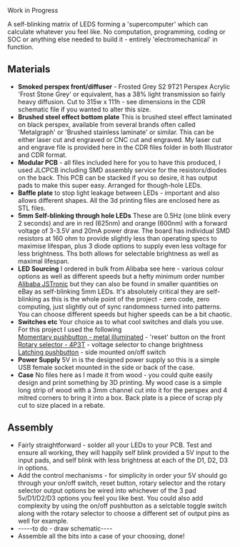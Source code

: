 Work in Progress

A self-blinking matrix of LEDS forming a 'supercomputer' which can calculate whatever you feel like. No computation, programming, coding or SOC or anything else needed to build it - entirely 'electromechanical' in function.

## Materials
* **Smoked perspex front/diffuser** - Frosted Grey S2 9T21 Perspex Acrylic 'Frost Stone Grey' or equivalent, has a 38% light transmission so fairly heavy diffusion. Cut to 315w x 111h - see dimensions in the CDR schematic file if you wanted to alter this size.
* **Brushed steel effect bottom plate** This is brushed steel effect laminated on black perspex, available from several brands often called 'Metalgraph' or 'Brushed stainless laminate' or similar. This can be either laser cut and engraved or CNC cut and engraved. My laser cut and engrave file is provided here in the CDR files folder in both Illustrator and CDR format.
* **Modular PCB** - all files included here for you to have this produced, I used JLCPCB including SMD assembly service for the resistors/diodes on the back. This PCB can be stacked if you so desire, it has output pads to make this super easy. Arranged for though-hole LEDs.
* **Baffle plate** to stop light leakage between LEDs - important and also allows different shapes. All the 3d printing files are enclosed here as STL files.
* **5mm Self-blinking through hole LEDs** These are 0.5Hz (one blink every 2 seconds) and are in red (625nm) and orange (600nm) with a forward voltage of 3-3.5V and 20mA power draw. The board has individual SMD resistors at 160 ohm to provide slightly less than operating specs to maximise lifespan, plus 3 diode options to supply even less voltage for less brightness. Ths both allows for selectable brightness as well as maximal lifespan.
* **LED Sourcing** I ordered in bulk from Alibaba see here - various colour options as well as different speeds but a hefty minimum order number [Alibaba JSTronic](https://www.alibaba.com/product-detail/Jstronic-0-5Hz-1-5Hz-2Hz_60724851074.html) but they can also be found in smaller quantities on eBay as self-blinking 5mm LEDs. It's absolutely critical they are self-blinking as this is the whole point of the project - zero code, zero computing, just slightly out of sync randomness turned into patterns. You can choose different speeds but higher speeds can be a bit chaotic.
* **Switches etc** Your choice as to what cool switches and dials you use. For this project I used the following  
[Momentary pushbutton - metal illuminated](https://thepihut.com/products/rugged-metal-pushbutton-with-red-led-ring) - 'reset' button on the front  
[Rotary selector - 4P3T](https://www.amazon.co.uk/dp/B0CZDS1686) - voltage selector to change brightness  
[Latching pushbutton](https://thepihut.com/products/16mm-illuminated-pushbutton-yellow-latching-on-off-switch) - side mounted on/off switch
* **Power Supply** 5V in is the designed power supply so this is a simple USB female socket mounted in the side or back of the case.
* **Case** No files here as I made it from wood - you could quite easily design and print something by 3D printing. My wood case is a simple long strip of wood with a 3mm channel cut into it for the perspex and 4 mitred corners to bring it into a box. Back plate is a piece of scrap ply cut to size placed in a rebate.

## Assembly
* Fairly straightforward - solder all your LEDs to your PCB. Test and ensure all working, they will happily self blink provided a 5V input to the input pads, and self blink with less brightness at each of the D1, D2, D3 in options.
* Add the control mechanisms - for simplicity in order your 5V should go through your on/off switch, reset button, rotary selector and the rotary selector output options be wired into whichever of the 3 pad 5v/D1/D2/D3 options you feel you like best. You could also add complexity by using the on/off pushbutton as a selctable toggle switch along with the rotary selector to choose a different set of output pins as well for example.
* -----to do - draw schematic----
* Assemble all the bits into a case of your choosing, done!
